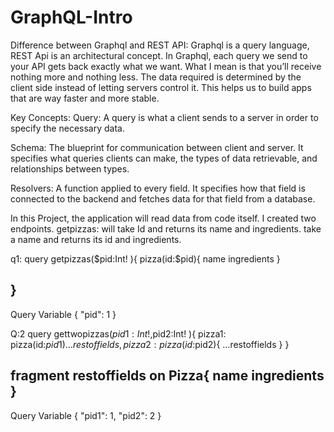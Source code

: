 # GraphQL-Intro

Difference between Graphql and REST API:
Graphql is a query language, REST Api is an architectural concept.
In Graphql, each query we send to your API gets back exactly what we want. What I mean is that you’ll receive nothing more and nothing less. The data required is determined by the client side instead of letting servers control it. This helps us to build apps that are way faster and more stable.

Key Concepts:
Query: A query is what a client sends to a server in order to specify the necessary data. 

Schema: The blueprint for communication between client and server. It specifies what queries clients can make, the types of data retrievable, and relationships between types.

Resolvers: A function applied to every field. It specifies how that field is connected to the backend and fetches data for that field from a database.

In this Project, the application will read data from code itself. I created two endpoints. 
getpizzas: will take Id and returns its name and ingredients. 
take a name and returns its id and ingredients.

q1:
query getpizzas($pid:Int! ){
  pizza(id:$pid){
   	name
    ingredients
  }
  
}
----------------------------------------
  Query Variable
  {
  "pid": 1
}




Q:2
query gettwopizzas($pid1:Int!,$pid2:Int! ){
  pizza1: pizza(id:$pid1){
   	...restoffields
  },
  pizza2: pizza(id:$pid2){
   	...restoffields
  }
}
  
  fragment restoffields on Pizza{
    name
    ingredients
  }
  ----------------------------------------
  Query Variable
  {
  "pid1": 1,
  "pid2": 2
}
